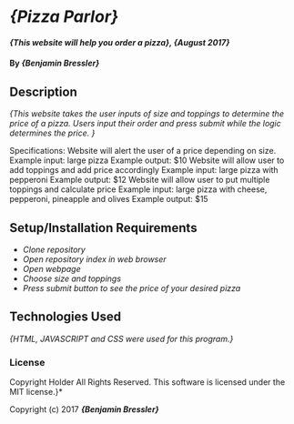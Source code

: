 # _{Pizza Parlor}_

#### _{This website will help you order a pizza}, {August 2017}_

#### By _**{Benjamin Bressler}**_

## Description

_{This website takes the user inputs of size and toppings to determine the price of a pizza. Users input their
  order and press submit while the logic determines the price. }_

  Specifications:
  Website will alert the user of a price depending on size.
  Example input: large pizza
  Example output:	$10
  Website will allow user to add toppings and add price accordingly
  Example input: large pizza with pepperoni
  Example output:	$12
  Website will allow user to put multiple toppings and calculate price
  Example input:	large pizza with cheese, pepperoni, pineapple and olives
  Example output:	$15

## Setup/Installation Requirements

* _Clone repository_
* _Open repository index in web browser_
* _Open webpage_
* _Choose size and toppings_
* _Press submit button to see the price of your desired pizza_



## Technologies Used

_{HTML, JAVASCRIPT and CSS were used for this program.}_

### License

Copyright Holder All Rights Reserved.
This software is licensed under the MIT license.}*

Copyright (c) 2017 **_{Benjamin Bressler}_**
